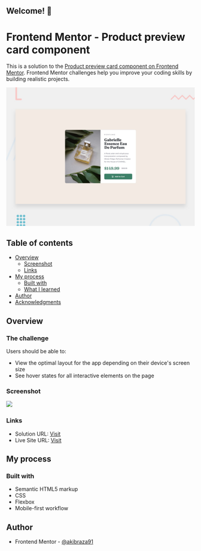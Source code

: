 ## Welcome! 👋

# Frontend Mentor - Product preview card component

This is a solution to the [Product preview card component on Frontend Mentor](https://www.frontendmentor.io/challenges/product-preview-card-component-GO7UmttRfa). Frontend Mentor challenges help you improve your coding skills by building realistic projects.

![Design preview for the Product preview card component coding challenge](./design/desktop-preview.jpg)

## Table of contents

- [Overview](#overview)
  - [Screenshot](#screenshot)
  - [Links](#links)
- [My process](#my-process)
  - [Built with](#built-with)
  - [What I learned](#what-i-learned)
- [Author](#author)
- [Acknowledgments](#acknowledgments)

## Overview

### The challenge

Users should be able to:

- View the optimal layout for the app depending on their device's screen size
- See hover states for all interactive elements on the page

### Screenshot

![](./images/Screenshot.png)

### Links

- Solution URL: [Visit](https://www.frontendmentor.io/challenges/product-preview-card-component-GO7UmttRfa)
- Live Site URL: [Visit](https://akibraza91.github.io/product-card/)

## My process

### Built with

- Semantic HTML5 markup
- CSS
- Flexbox
- Mobile-first workflow

## Author

- Frontend Mentor - [@akibraza91](https://www.frontendmentor.io/profile/akibraza91)
